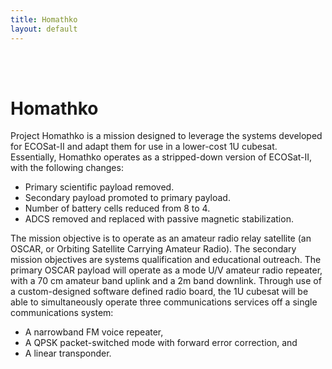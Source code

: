 ```yaml
---
title: Homathko
layout: default
---
```

<br/>
<br/>

# Homathko
Project Homathko is a mission designed to leverage the systems developed for ECOSat-II and adapt them for use in a lower-cost 1U cubesat. Essentially, Homathko operates as a stripped-down version of ECOSat-II, with the following changes:

* Primary scientific payload removed.
* Secondary payload promoted to primary payload.
* Number of battery cells reduced from 8 to 4.
* ADCS removed and replaced with passive magnetic stabilization.

The mission objective is to operate as an amateur radio relay satellite (an OSCAR, or Orbiting Satellite Carrying Amateur Radio). The secondary mission objectives are systems qualification and educational outreach. The primary OSCAR payload will operate as a mode U/V amateur radio repeater, with a 70 cm amateur band uplink and a 2m band downlink. Through use of a custom-designed software defined radio board, the 1U cubesat will be able to simultaneously operate three communications services off a single communications system:

* A narrowband FM voice repeater,
* A QPSK packet-switched mode with forward error correction, and
* A linear transponder.
